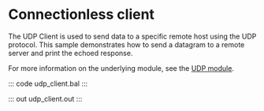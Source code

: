 # Connectionless client

The UDP Client is used to send data to a specific remote host using the UDP protocol.
This sample demonstrates how to send a datagram to a remote server and print the echoed response.

For more information on the underlying module, see the [UDP module](https://docs.central.ballerina.io/ballerina/udp/latest).

::: code udp_client.bal :::

::: out udp_client.out :::